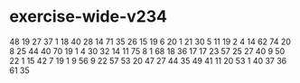 # exercise-wide-v234
48
19
27
37
1
18
40
28
14
71
35
26
15
19
6
20
1
21
30
5
11
19
2
4
14
62
74
20
8
25
44
40
70
19
1
4
30
32
14
11
75
8
1
68
18
36
17
17
23
57
25
27
40
9
50
22
1
15
42
7
19
1
9
56
9
22
57
53
20
47
27
44
35
49
41
11
20
53
1
40
37
36
61
35
